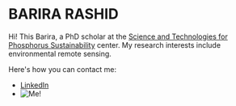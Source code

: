 # BARIRA RASHID

Hi! This Barira, a PhD scholar at the [Science and Technologies for Phosphorus Sustainability](https://steps-center.org/) center. My research interests include environmental remote sensing.

Here's how you can contact me:
* [LinkedIn](https://www.linkedin.com/in/brashid02/)
* ![Me!](https://steps-center.org/wp-content/uploads/sites/274/2024/04/Rashid-Barira-scaled-e1715290120109-768x784.jpg)
